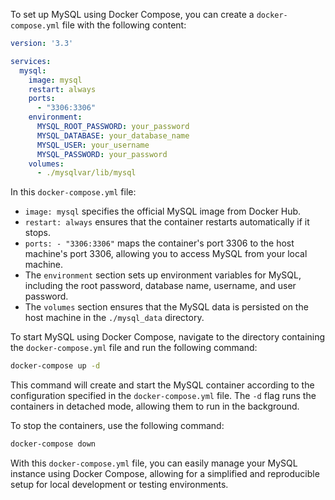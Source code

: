To set up MySQL using Docker Compose, you can create a `docker-compose.yml` file with the following content:

```yaml
version: '3.3'

services:
  mysql:
    image: mysql
    restart: always
    ports:
      - "3306:3306"
    environment:
      MYSQL_ROOT_PASSWORD: your_password
      MYSQL_DATABASE: your_database_name
      MYSQL_USER: your_username
      MYSQL_PASSWORD: your_password
    volumes:
      - ./mysqlvar/lib/mysql
```

In this `docker-compose.yml` file:

- `image: mysql` specifies the official MySQL image from Docker Hub.
- `restart: always` ensures that the container restarts automatically if it stops.
- `ports: - "3306:3306"` maps the container's port 3306 to the host machine's port 3306, allowing you to access MySQL from your local machine.
- The `environment` section sets up environment variables for MySQL, including the root password, database name, username, and user password.
- The `volumes` section ensures that the MySQL data is persisted on the host machine in the `./mysql_data` directory.

To start MySQL using Docker Compose, navigate to the directory containing the `docker-compose.yml` file and run the following command:

```bash
docker-compose up -d
```

This command will create and start the MySQL container according to the configuration specified in the `docker-compose.yml` file. The `-d` flag runs the containers in detached mode, allowing them to run in the background.

To stop the containers, use the following command:

```bash
docker-compose down
```

With this `docker-compose.yml` file, you can easily manage your MySQL instance using Docker Compose, allowing for a simplified and reproducible setup for local development or testing environments.